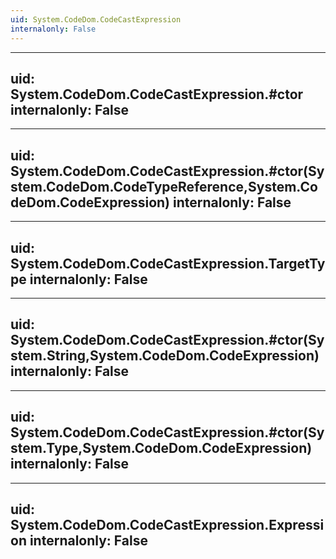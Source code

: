 ```yaml
---
uid: System.CodeDom.CodeCastExpression
internalonly: False
---
```


---
uid: System.CodeDom.CodeCastExpression.#ctor
internalonly: False
---

---
uid: System.CodeDom.CodeCastExpression.#ctor(System.CodeDom.CodeTypeReference,System.CodeDom.CodeExpression)
internalonly: False
---

---
uid: System.CodeDom.CodeCastExpression.TargetType
internalonly: False
---

---
uid: System.CodeDom.CodeCastExpression.#ctor(System.String,System.CodeDom.CodeExpression)
internalonly: False
---

---
uid: System.CodeDom.CodeCastExpression.#ctor(System.Type,System.CodeDom.CodeExpression)
internalonly: False
---

---
uid: System.CodeDom.CodeCastExpression.Expression
internalonly: False
---
